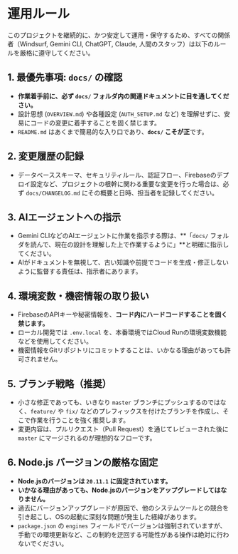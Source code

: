 # 運用ルール

このプロジェクトを継続的に、かつ安定して運用・保守するため、すべての関係者（Windsurf, Gemini CLI, ChatGPT, Claude, 人間のスタッフ）は以下のルールを厳格に遵守してください。

## 1. **最優先事項: `docs/` の確認**

- **作業着手前に、必ず `docs/` フォルダ内の関連ドキュメントに目を通してください。**
- 設計思想 (`OVERVIEW.md`) や各種設定 (`AUTH_SETUP.md` など) を理解せずに、安易にコードの変更に着手することを固く禁じます。
- `README.md` はあくまで簡易的な入り口であり、**`docs/` こそが正**です。

## 2. **変更履歴の記録**

- データベーススキーマ、セキュリティルール、認証フロー、Firebaseのデプロイ設定など、プロジェクトの根幹に関わる重要な変更を行った場合は、必ず `docs/CHANGELOG.md` にその概要と日時、担当者を記録してください。

## 3. **AIエージェントへの指示**

- Gemini CLIなどのAIエージェントに作業を指示する際は、**「`docs/` フォルダを読んで、現在の設計を理解した上で作業するように」**と明確に指示してください。
- AIがドキュメントを無視して、古い知識や前提でコードを生成・修正しないように監督する責任は、指示者にあります。

## 4. **環境変数・機密情報の取り扱い**

- FirebaseのAPIキーや秘密情報を、**コード内にハードコードすることを固く禁じます。**
- ローカル開発では `.env.local` を、本番環境ではCloud Runの環境変数機能などを使用してください。
- 機密情報をGitリポジトリにコミットすることは、いかなる理由があっても許可されません。

## 5. **ブランチ戦略（推奨）**

- 小さな修正であっても、いきなり `master` ブランチにプッシュするのではなく、`feature/` や `fix/` などのプレフィックスを付けたブランチを作成し、そこで作業を行うことを強く推奨します。
- 変更内容は、プルリクエスト（Pull Request）を通じてレビューされた後に `master` にマージされるのが理想的なフローです。

## 6. **Node.js バージョンの厳格な固定**

- **Node.jsのバージョンは `20.11.1` に固定されています。**
- **いかなる理由があっても、Node.jsのバージョンをアップグレードしてはなりません。**
- 過去にバージョンアップグレードが原因で、他のシステムツールとの競合を引き起こし、OSの起動に深刻な問題が発生した経緯があります。
- `package.json` の `engines` フィールドでバージョンは強制されていますが、手動での環境更新など、この制約を迂回する可能性がある操作は絶対に行わないでください。
